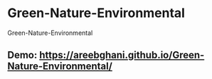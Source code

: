# Green-Nature-Environmental
Green-Nature-Environmental

## Demo: https://areebghani.github.io/Green-Nature-Environmental/
